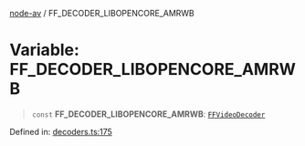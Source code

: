 [node-av](../globals.md) / FF\_DECODER\_LIBOPENCORE\_AMRWB

# Variable: FF\_DECODER\_LIBOPENCORE\_AMRWB

> `const` **FF\_DECODER\_LIBOPENCORE\_AMRWB**: [`FFVideoDecoder`](../type-aliases/FFVideoDecoder.md)

Defined in: [decoders.ts:175](https://github.com/seydx/av/blob/f8631fc881b394300b1479f511d55cf1c370a87f/src/constants/decoders.ts#L175)
